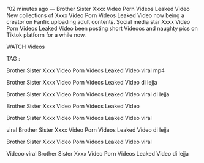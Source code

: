 "02 minutes ago — Brother Sister Xxxx Video Porn Videos Leaked Video New collections of Xxxx Video Porn Videos Leaked Video now being a creator on Fanfix uploading adult contents. Social media star Xxxx Video Porn Videos Leaked Video been posting short Videoos and naughty pics on Tiktok platform for a while now.

WATCH Videos

TAG :

Brother Sister Xxxx Video Porn Videos Leaked Video viral mp4

Brother Sister Xxxx Video Porn Videos Leaked Video di lejja

Brother Sister Xxxx Video Porn Videos Leaked Video viral di lejja

Brother Sister Xxxx Video Porn Videos Leaked Video

Brother Sister Xxxx Video Porn Videos Leaked Video viral

viral Brother Sister Xxxx Video Porn Videos Leaked Video di lejja

Brother Sister Xxxx Video Porn Videos Leaked Video viral

Videoo viral Brother Sister Xxxx Video Porn Videos Leaked Video di lejja
